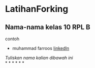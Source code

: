 # LatihanForking

**Nama-nama kelas 10 RPL B**
----------------------------
contoh 
* muhammad farroos [linkedIn](https://www.linkedin.com/in/muhammad-farroos/)    

*Tuliskan nama kalian dibawah ini*  
*
*
*
*
*
*
